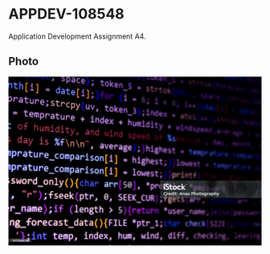 # APPDEV-108548
Application Development Assignment A4.

## Photo

![Python (Ana Photography, 2022)](foto/pic1.jpg)